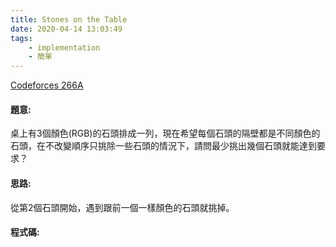 ```yaml
---
title: Stones on the Table
date: 2020-04-14 13:03:49
tags:
    - implementation
    - 簡單
---
```

[Codeforces 266A](https://codeforces.com/problemset/problem/266/A)
<!-- more -->

#### 題意:
桌上有3個顏色(RGB)的石頭排成一列，現在希望每個石頭的隔壁都是不同顏色的石頭，在不改變順序只挑除一些石頭的情況下，請問最少挑出幾個石頭就能達到要求？

#### 思路:
從第2個石頭開始，遇到跟前一個一樣顏色的石頭就挑掉。

#### 程式碼:
<script src="https://gist.github.com/Daviswww/d9d3881c3007f9e1b2d49a954758a357.js"></script>